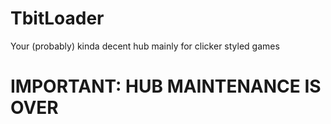 # TbitLoader
Your (probably) kinda decent hub mainly for clicker styled games
# IMPORTANT: HUB MAINTENANCE IS OVER
